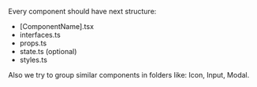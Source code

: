 Every component should have next structure:
- [ComponentName].tsx
- interfaces.ts
- props.ts
- state.ts (optional)
- styles.ts

Also we try to group similar components in folders like: Icon, Input, Modal.
